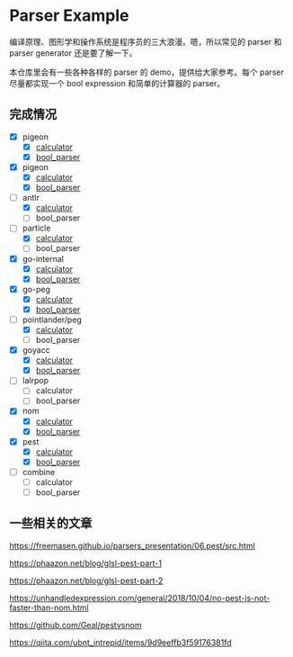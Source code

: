 # Parser Example

编译原理、图形学和操作系统是程序员的三大浪漫。嗯，所以常见的 parser 和 parser generator 还是要了解一下。

本仓库里会有一些各种各样的 parser 的 demo，提供给大家参考。每个 parser 尽量都实现一个 bool expression 和简单的计算器的 parser。

## 完成情况

- [x] pigeon
  - [x] [calculator](pigeon/calculator)
  - [x] [bool_parser](pigeon/bool_parser)
- [x] pigeon
  - [x] [calculator](pigeon/calculator)
  - [x] [bool_parser](pigeon/bool_parser)
- [ ] antlr
  - [x] [calculator](antlr/calculator)
  - [ ] bool_parser
- [ ] particle
  - [x] [calculator](particle/calculator)
  - [ ] bool_parser
- [x] go-internal
  - [x] [calculator](go-internal/calculator)
  - [x] [bool_parser](go-internal/bool_parser)
- [x] go-peg
  - [x] [calculator](go-peg/calculator)
  - [x] [bool_parser](go-peg/bool_parser)
- [ ] pointlander/peg
  - [x] [calculator](peg/calculator)
  - [ ] bool_parser
- [x] goyacc
  - [x] [calculator](goyacc/calculator)
  - [x] [bool_parser](goyacc/bool_parser)
- [ ] lalrpop
  - [ ] calculator
  - [ ] bool_parser
- [x] nom
  - [x] [calculator](nom/calculator)
  - [x] [bool_parser](nom/bool_expr_left_assoc)
- [x] pest
  - [x] [calculator](pest/calculator)
  - [x] [bool_parser](pest/bool_parser)
- [ ] combine
  - [ ] calculator
  - [ ] bool_parser

## 一些相关的文章

https://freemasen.github.io/parsers_presentation/06.pest/src.html

https://phaazon.net/blog/glsl-pest-part-1

https://phaazon.net/blog/glsl-pest-part-2

https://unhandledexpression.com/general/2018/10/04/no-pest-is-not-faster-than-nom.html

https://github.com/Geal/pestvsnom

https://qiita.com/ubnt_intrepid/items/9d9eeffb3f59176381fd


